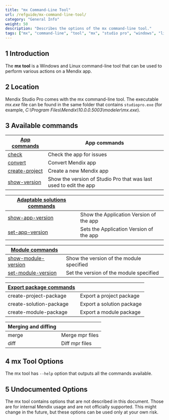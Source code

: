 ```yaml
---
title: "mx Command-Line Tool"
url: /refguide/mx-command-line-tool/
category: "General Info"
weight: 50
description: "Describes the options of the mx command-line tool."
tags: ["mx", "command-line", "tool", "mx", "studio pro", "windows", "linux"]
---
```


## 1 Introduction

The **mx tool** is a Windows and Linux command-line tool that can be used to perform various actions on a Mendix app.

## 2 Location

Mendix Studio Pro comes with the mx command-line tool. The executable *mx.exe* file can be found in the same folder that contains `studiopro.exe` (for example, *C:\Program Files\Mendix\10.0.0.5003\modeler\mx.exe*).

## 3 Available commands

| [**App commands**](/refguide/mx-command-line-tool/app) | App commands |
| - | - |
| [check](/refguide/mx-command-line-tool/mx-check) | Check the app for issues |
| [convert](/refguide/mx-command-line-tool/mx-convert) | Convert Mendix app |
| [create-project](/refguide/mx-command-line-tool/mx-create-project) | Create a new Mendix app |
| [show-version](/refguide/mx-command-line-tool/mx-show-version) | Show the version of Studio Pro that was last used to edit the app |

| [**Adaptable solutions commands**](/refguide/mx-command-line-tool/adaptable) ||
| - | - |
| [show-app-version](/refguide/mx-command-line-tool/mx-show-version) | Show the Application Version of the app |
| [set-app-version](/refguide/mx-command-line-tool/mx-set-app-version) | Sets the Application Version of the app |

| [**Module commands**](/refguide/mx-command-line-tool/module) ||
|-|-|
| [show-module-version](/refguide/mx-command-line-tool/mx-show-module-version) | Show the version of the module specified |
| [set-module-version](/refguide/mx-command-line-tool/mx-set-module-version) | Set the version of the module specified |

| [**Export package commands**](/refguide/mx-command-line-tool/export) ||
| - | - |
| create-project-package | Export a project package |
| create-solution-package | Export a solution package |
| create-module-package | Export a module package |

| **Merging and diffing**  ||
| - | - |
| merge | Merge mpr files |
| diff | Diff mpr files |

## 4 mx Tool Options

The mx tool has `--help` option that outputs all the commands available.

## 5 Undocumented Options

The mx tool contains options that are not described in this document. Those are for internal Mendix usage and are not officially supported. This might change in the future, but these options can be used only at your own risk.